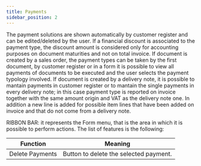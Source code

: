 ```yaml
---
title: Payments
sidebar_position: 2
---
```


The payment solutions are shown automatically by customer register and can be edited/deleted by the user. If a financial discount is associated to the payment type, the discount amount is considered only for accounting purposes on document maturities and not on total invoice. If document is created by a sales order, the payment types can be taken by the first document, by customer register or in a form it is possible to view all payments of documents to be executed and the user selects the payment typology involved. If document is created by a delivery note, it is possible to mantain payments in customer register or to mantain the single payments in every delivery note; in this case payment type is reported on invoice together with the same amount origin and VAT as the delivery note one. In addition a new line is added for possible item lines that have been added on invoice and that do not come from a delivery note.

RIBBON BAR: it represents the Form menu, that is the area in which it is possible to perform actions. The list of features is the following: 



| Function | Meaning |
| --- | --- |
| Delete Payments | Button to delete the selected payment.  |






